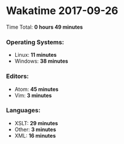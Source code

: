 # Wakatime 2017-09-26

Time Total: **0 hours 49 minutes**

### Operating Systems:
- Linux: **11 minutes** 
- Windows: **38 minutes** 

### Editors:
- Atom: **45 minutes** 
- Vim: **3 minutes** 

### Languages:
- XSLT: **29 minutes** 
- Other: **3 minutes** 
- XML: **16 minutes** 

